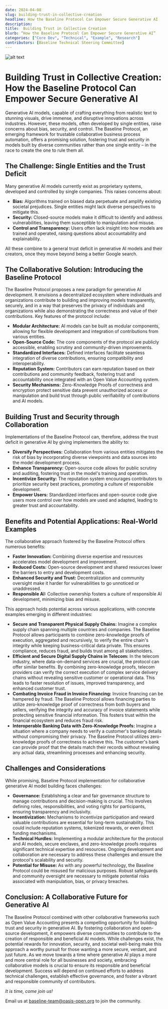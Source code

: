 ```yaml
---
date: 2024-04-08
slug: building-trust-in-collective-creation
headline: How the Baseline Protocol Can Empower Secure Generative AI
description:  
title:  Building Trust in Collective Creation 
blurb: “How the Baseline Protocol Can Empower Secure Generative AI”
categories: ["Core Dev", "Technical", "Example", "Research"]
contributors: [Baseline Technical Steering Committee]
---
```



<img src="/blog/images/building-trust-in-collective-creation.png" alt="alt text" >

# Building Trust in Collective Creation: How the Baseline Protocol Can Empower Secure Generative AI

Generative AI models, capable of crafting everything from realistic text to stunning visuals, drive immense, and disruptive innovations across industries. However, these models, often developed by single entities, raise concerns about bias, security, and control. The Baseline Protocol, an emerging framework for trustable collaborative business process automation, offers a promising solution, fostering trust and security in models built by diverse communities rather than one single entity – in the race to create the one to rule them all.

## The Challenge: Single Entities and the Trust Deficit

Many generative AI models currently exist as proprietary systems, developed and controlled by single companies. This raises concerns about:

- **Bias:** Algorithms trained on biased data perpetuate and amplify existing societal prejudices. Single entities might lack diverse perspectives to mitigate this.
- **Security:** Closed-source models make it difficult to identify and address vulnerabilities, leaving them susceptible to manipulation and misuse.
- **Control and Transparency:** Users often lack insight into how models are trained and operated, raising questions about accountability and explainability.

All these combine to a general trust deficit in generative AI models and their creators, once they move beyond being a better Google search.

## The Collaborative Solution: Introducing the Baseline Protocol

The Baseline Protocol proposes a new paradigm for generative AI development. It envisions a decentralized ecosystem where individuals and organizations contribute to building and improving models transparently, securely, and in a way that preserves the privacy of individuals and organizations while also demonstrating the correctness and value of their contributions. Key features of the protocol include:

- **Modular Architecture:** AI models can be built as modular components, allowing for flexible development and integration of contributions from various entities.
- **Open-Source Code:** The core components of the protocol are publicly accessible, enabling scrutiny and community-driven improvements.
- **Standardized Interfaces:** Defined interfaces facilitate seamless integration of diverse contributions, ensuring compatibility and interoperability.
- **Reputation System:** Contributors can earn reputation based on their contributions and community feedback, fostering trust and accountability once integrated with an Open Value Accounting system.
- **Security Mechanisms:** Zero-Knowledge Proofs of correctness and encryption protect sensitive data prevent unauthorized access or manipulation and build trust through public verifiability of contributions and AI models.

## Building Trust and Security through Collaboration

Implementations of the Baseline Protocol can, therefore, address the trust deficit in generative AI by giving implementers the ability to:

- **Diversify Perspectives:** Collaboration from various entities mitigates the risk of bias by incorporating diverse viewpoints and data sources into the model development process.
- **Enhance Transparency:** Open-source code allows for public scrutiny and auditing, fostering trust in the model's training and operation.
- **Incentivize Security:** The reputation system encourages contributors to prioritize security best practices, promoting a culture of responsible development.
- **Empower Users:** Standardized interfaces and open-source code give users more control over how models are used and adapted, leading to greater trust and accountability.

## Benefits and Potential Applications: Real-World Examples

The collaborative approach fostered by the Baseline Protocol offers numerous benefits:

- **Faster Innovation:** Combining diverse expertise and resources accelerates model development and improvement.
- **Reduced Costs:** Open-source development and shared resources lower the barriers to entry and development costs.
- **Enhanced Security and Trust:** Decentralization and community oversight make it harder for vulnerabilities to go unnoticed or unaddressed.
- **Responsible AI:** Collective ownership fosters a culture of responsible AI development, minimizing bias and misuse.

This approach holds potential across various applications, with concrete examples emerging in different industries:

- **Secure and Transparent Physical Supply Chains:** Imagine a complex supply chain spanning multiple countries and companies. The Baseline Protocol allows participants to combine zero-knowledge proofs of execution, aggregated and recursively, to verify the entire chain's integrity while keeping business-critical data private. This ensures compliance, reduces fraud, and builds trust among all stakeholders.
- **Efficient and Secure Digital Supply Chains in Telecom:** In the telecom industry, where data-on-demand services are crucial, the protocol can offer similar benefits. By combining zero-knowledge proofs, telecom providers can verify the correct execution of complex service delivery chains without revealing sensitive customer or operational data. This leads to faster resolution of issues, improved transparency, and enhanced customer trust.
- **Combating Invoice Fraud in Invoice Financing:** Invoice financing can be hampered by fraud. The Baseline Protocol allows financing parties to utilize zero-knowledge proof of correctness from both buyers and sellers, verifying the integrity and accuracy of invoice statements while protecting sensitive financial information. This fosters trust within the financial ecosystem and reduces fraud risk.
- **Interoperable Banking Data with Zero-Knowledge Proofs:** Imagine a situation where a company needs to verify a customer's banking details without compromising their privacy. The Baseline Protocol utilizes zero-knowledge proofs of correctness to achieve this. The customer's bank can provide proof that the details match their records without revealing any actual data, streamlining processes and enhancing security.

## Challenges and Considerations

While promising, Baseline Protocol implementation for collaborative generative AI model building faces challenges:

- **Governance:** Establishing a clear and fair governance structure to manage contributions and decision-making is crucial. This involves defining roles, responsibilities, and voting rights for participants, ensuring transparency and inclusivity.
- **Incentivization:** Mechanisms to incentivize participation and reward valuable contributions are essential for long-term sustainability. This could include reputation systems, tokenized rewards, or even direct funding mechanisms.
- **Technical Hurdles:** Implementing a modular architecture for the protocol and AI models, secure enclaves, and zero-knowledge proofs requires significant technical expertise and resources. Ongoing development and collaboration are necessary to address these challenges and ensure the protocol's scalability and security.
- **Potential for Misuse:** As with any powerful technology, the Baseline Protocol could be misused for malicious purposes. Robust safeguards and community oversight are necessary to mitigate potential risks associated with manipulation, bias, or privacy breaches.

## Conclusion: A Collaborative Future for Generative AI

The Baseline Protocol combined with other collaborative frameworks such as Open Value Accounting presents a compelling opportunity for building trust and security in generative AI. By fostering collaboration and open-source development, it empowers diverse communities to contribute to the creation of responsible and beneficial AI models. While challenges exist, the potential rewards for innovation, security, and societal well-being make this approach a worthy pursuit for those wanting a more secure, verdant, and just future. As we move towards a time where generative AI plays a more and more central role for all businesses and society, embracing collaborative models is crucial to ensure its responsible and beneficial development. Success will depend on continued efforts to address technical challenges, establish effective governance, and foster a vibrant and responsible community of contributors.

*It is time, come join us!*

Email us at [baseline-team@oasis-open.org](mailto:baseline-team@oasis-open.org) to join the community.
